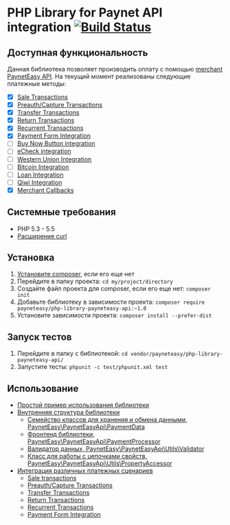 # PHP Library for Paynet API integration [![Build Status](https://travis-ci.org/payneteasy/php-library-paynet.png)](https://travis-ci.org/payneteasy/php-library-paynet)
## Доступная функциональность

Данная библиотека позволяет производить оплату с помощью [merchant PaynetEasy API](http://wiki.payneteasy.com/index.php/PnE:Merchant_API). На текущий момент реализованы следующие платежные методы:
- [x] [Sale Transactions](http://wiki.payneteasy.com/index.php/PnE:Sale_Transactions)
- [x] [Preauth/Capture Transactions](http://wiki.payneteasy.com/index.php/PnE:Preauth/Capture_Transactions)
- [x] [Transfer Transactions](http://wiki.payneteasy.com/index.php/PnE:Transfer_Transactions)
- [x] [Return Transactions](http://wiki.payneteasy.com/index.php/PnE:Return_Transactions)
- [x] [Recurrent Transactions](http://wiki.payneteasy.com/index.php/PnE:Recurrent_Transactions)
- [x] [Payment Form Integration](http://wiki.payneteasy.com/index.php/PnE:Payment_Form_integration)
- [ ] [Buy Now Button integration](http://wiki.payneteasy.com/index.php/PnE:Buy_Now_Button_integration)
- [ ] [eCheck integration](http://wiki.payneteasy.com/index.php/PnE:eCheck_integration)
- [ ] [Western Union Integration](http://wiki.payneteasy.com/index.php/PnE:Western_Union_Integration)
- [ ] [Bitcoin Integration](http://wiki.payneteasy.com/index.php/PnE:Bitcoin_integration)
- [ ] [Loan Integration](http://wiki.payneteasy.com/index.php/PnE:Loan_integration)
- [ ] [Qiwi Integration](http://wiki.payneteasy.com/index.php/PnE:Qiwi_integration)
- [x] [Merchant Callbacks](http://wiki.payneteasy.com/index.php/PnE:Merchant_Callbacks)

## Системные требования

* PHP 5.3 - 5.5
* [Расширение curl](http://php.net/manual/en/book.curl.php)

## Установка

1. [Установите composer](http://getcomposer.org/doc/00-intro.md), если его еще нет
2. Перейдите в папку проекта: `cd my/project/directory`
3. Создайте файл проекта для composer, если его еще нет: `composer init`
4. Добавьте библиотеку в зависимости проекта: `composer require payneteasy/php-library-payneteasy-api:~1.0`
5. Установите зависимости проекта: `composer install --prefer-dist`

## Запуск тестов

1. Перейдите в папку с библиотекой: `cd vendor/payneteasy/php-library-payneteasy-api/`
2. Запустите тесты: `phpunit -c test/phpunit.xml test`

## Использование

* [Простой пример использования библиотеки](doc/00-basic-tutorial.md)
* [Внутренняя структура библиотеки](doc/01-library-internals.md)
    * [Семейство классов для хранения и обмена данными, PaynetEasy\PaynetEasyApi\PaymentData](doc/library-internals/00-payment-data.md)
    * [Фронтенд библиотеки, PaynetEasy\PaynetEasyApi\PaymentProcessor](doc/library-internals/01-payment-processor.md)
    * [Валидатор данных, PaynetEasy\PaynetEasyApi\Utils\Validator](doc/library-internals/02-validator.md)
    * [Класс для работы с цепочками свойств, PaynetEasy\PaynetEasyApi\Utils\PropertyAccessor](doc/library-internals/03-property-accessor.md)
* [Интеграция различных платежных сценариев](doc/02-payment-scenarios.md)
    * [Sale transactions](doc/payment-scenarios/00-sale-transactions.md)
    * [Preauth/Capture Transactions](doc/payment-scenarios/01-preauth-capture-transactions.md)
    * [Transfer Transactions](doc/payment-scenarios/02-transfer-transactions.md)
    * [Return Transactions](doc/payment-scenarios/03-return-transactions.md)
    * [Recurrent Transactions](doc/payment-scenarios/04-recurrent-transactions.md)
    * [Payment Form Integration](doc/payment-scenarios/05-payment-form-integration.md)
